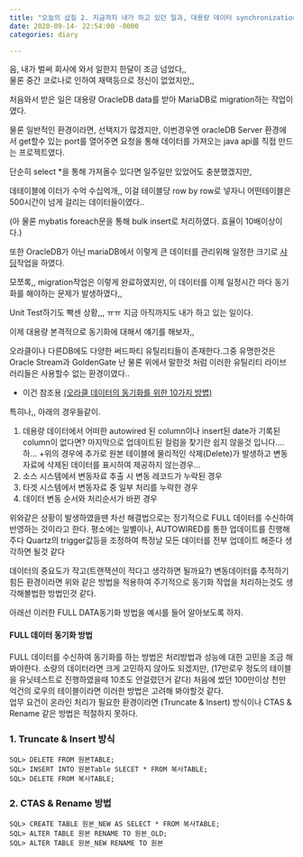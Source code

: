 ```yaml
---
title: "오늘의 삽질 2. 지금까지 내가 하고 있던 일과, 대용량 데이터 synchronization 작업"
date: 2020-09-14- 22:54:00 -0000
categories: diary

---
```

음, 내가 벌써 회사에 와서 일한지 한달이 조금 넘었다,,  
물론 중간 코로나로 인하여 재택등으로 정신이 없었지만,,  

처음와서 받은 일은 대용량 OracleDB data를 받아 MariaDB로 migration하는 작업이였다.  

물론 일반적인 환경이라면, 선택지가 많겠지만, 
이번경우엔 oracleDB Server 환경에서 get할수 있는 port를 열어주면 요청을 통해 데이터를 가져오는 java api를 직접 만드는 프로젝트였다.

단순히 select *을 통해 가져올수 있다면 일주일만 있었어도 충분했겠지만,

데테이블에 이터가 수억 수십억개,, 이걸 테이블당 row by row로 넣자니 어떤테이블은 500시간이 넘게 걸리는 데이터들이였다..

(아 물론 mybatis foreach문을 통해 bulk insert로 처리하였다. 효율이 10배이상이다.)  

또한 OracleDB가 아닌 mariaDB에서 이렇게 큰 데이터를 관리위해 일정한 크기로 [샤딩](http://wiki.hash.kr/index.php/%EC%83%A4%EB%94%A9)작업을 하였다.

모쪼록,, migration작업은 이렇게 완료하였지만, 이 데이터를 이제 일정시간 마다 동기화를 해야하는 문제가 발생하였다,,

Unit Test하기도 빡센 상황,,, ㅠㅠ 지금 아직까지도 내가 하고 있는 일이다.


이제 대용량 본격적으로 동기화에 대해서 얘기를 해보자,,

오라클이나 다른DB에도 다양한 써드파티 유틸리티들이 존재한다.그중 유명한것은 Oracle Stream과 GoldenGate
난 물론 위에서 말한것 처럼 이러한 유틸리티 라이브러리들은 사용할수 없는 환경이였다..
- 이건 참조용 [(오라클 데이터의 동기화를 위한 10가지 방볍)](https://blog.devart.com/ten-ways-to-synchronize-oracle-table-data.html)

특히나,, 아래의 경우들같이.
1. 데용량 데이터에서 어떠한 autowired 된 column이나 insert된 date가 기록된 column이 없다면?
마지막으로 업데이트된 컬럼을 찾기란 쉽지 않을것 입니다....  하...
+위의 경우에 추가로 원본 테이블에 물리적인 삭졔(Delete)가 발생하고 변동자료에 삭제된 데이터를 표시하여 제공하지 않는경우...
2. 소스 시스템에서 변동자료 추출 시 변동 레코드가 누락된 경우
3. 타겟 시스템에서 변동자료 중 일부 처리를 누락한 경우
4. 데이터 변동 순서와 처리순서가 바뀐 경우

위와같은 상황이 발생하였을땐 차선 해결법으로는 정기적으로 FULL 데이터를 수신하여 반영하는 것이라고 한다.
평소에는 일별이나, AUTOWIRED를 통한 업데이트를 진행해주다 Quartz의 trigger값등을 조정하여 특정날 모든 데이터를 전부 업데이트 해준다 생각하면 될것 같다

데이터의 중요도가 작고(트랜잭션이 적다고 생각하면 될까요?) 변동데이터를 추적하기 힘든 환경이라면 위와 같은 방법을 적용하여 주기적으로 동기화 작업을 처리하는것도 생각해볼법한 방법인것 같다.

아래선 이러한 FULL DATA동기화 방법을 예시를 들어 알아보도록 하자.

#### FULL  데이터 동기화 방법
FULL 데이터를 수신하여 동기화를 하는 방법은 처리방법과 성능에 대한 고민을 조금 해봐야한다. 소량의 데이터라면 크게 고민하지 않아도 되겠지만, (17만로우 정도의 테이블을 유닛테스트로 진행하였을때 10초도 안걸렸던거 같다) 처음에 썼던 100만이상 천만 억건의 로우의 테이블이라면 이러한 방법은 고려해 봐야할것 같다.  
업무 요건이 온라인 처리가 필요한 환경이라면 (Truncate & Insert) 방식이나 CTAS & Rename 같은 방법은 적절하지 못하다.

### 1. Truncate & Insert 방식
~~~
SQL> DELETE FROM 원본TABLE;
SQL> INSERT INTO 원본Table SLECET * FROM 복사TABLE;
SQL> DELETE FROM 복사TABLE;
~~~


### 2. CTAS & Rename 방법
~~~
SQL> CREATE TABLE 원본_NEW AS SELECT * FROM 복사TABLE;
SQL> ALTER TABLE 원본 RENAME TO 원본_OLD;
SQL> ALTER TABLE 원본_NEW RENAME TO 원본
~~~
